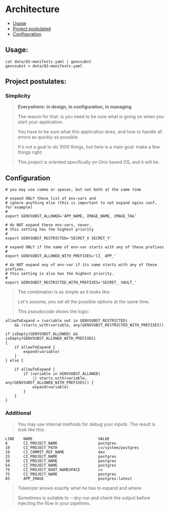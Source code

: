 # Architecture

- [Usage](#usage)
- [Project postulated](#project-postulates)
- [Configuration](#configuration)

## Usage:
```
cat data/03-manifests.yaml | genvsubst
genvsubst < data/03-manifests.yaml 
```

## Project postulates:

### Simplicity

> **Everywhere: in design, in configuration, in managing**
>
> The reason for that: is you need to be sure what is going on when you start your application.
>
> You have to be sure what this application does, and how to handle all errors as quickly as possible.
>
> It's not a goal to do 1000 things, but here is a main goal: make a few things right.
>
> This project is oriented specifically on Unix based OS, and it will be.

## Configuration

```
# you may use comma or spaces, but not both at the same time

# expand ONLY these list of env-vars and 
# ignore anything else (this is important to not expand nginx conf, for example)
#
export GENVSUBST_ALLOWED='APP_NAME, IMAGE_NAME, IMAGE_TAG'

# do NOT expand these env-vars, never. 
# this setting has the highest priority
#
export GENVSUBST_RESTRICTED='SECRET_X SECRET_Y'

# expand ONLY if the name of env-var starts with any of these prefixes
#
export GENVSUBST_ALLOWED_WITH_PREFIXES='CI_ APP_'

# do NOT expand any of env-var if its name starts with any of these prefixes. 
# this setting is also has the highest priority.
#
export GENVSUBST_RESTRICTED_WITH_PREFIXES='SECRET_ VAULT_'
```

> The combination is as simple as it looks like:
>
> Let's assume, you set all the possible options at the same time.
>
> This pseudocode shows the logic:

```
allowToExpand = (variable not in GENVSUBST_RESTRICTED) 
    && !starts_with(variable, any(GENVSUBST_RESTRICTED_WITH_PREFIXES))
        
if isEmpty(GENVSUBST_ALLOWED) && isEmpty(GENVSUBST_ALLOWED_WITH_PREFIXES) 
{
    if allowToExpand {
        expand(variable)
    }
} else {

    if allowToExpand {
        if (variable in GENVSUBST_ALLOWED) 
            || starts_with(variable, any(GENVSUBST_ALLOWED_WITH_PREFIXES)) {
            expand(variable)
        }
    }    
}
```

### Additional
> You may use internal methods for debug your inputs. The result is look like this:
```
LINE    NAME                             VALUE
6       CI_PROJECT_NAME                  postgres
19      CI_PROJECT_PATH                  cv/system/postgres
19      CI_COMMIT_REF_NAME               dev
25      CI_PROJECT_NAME                  postgres
38      CI_PROJECT_NAME                  postgres
54      CI_PROJECT_NAME                  postgres
75      CI_PROJECT_ROOT_NAMESPACE        cv
75      CI_PROJECT_NAME                  postgres
85      APP_IMAGE                        postgres:latest
```
> Tokenizer knows exactly what he has to expand and where.
> 
> Sometimes is suitable to --dry-run and check the output before injecting the flow in your pipelines.





































